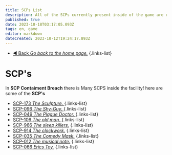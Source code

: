 ```yaml
---
title: SCPs List
description: All of the SCPs currently present inside of the game are on this page.
published: true
date: 2023-10-18T03:17:05.093Z
tags: en, game
editor: markdown
dateCreated: 2023-10-12T19:24:17.893Z
---
```


- [:arrow_backward: Back *Go back to the home page.*](/en/home#single-playerco-op)
{.links-list}
# SCP's
In **SCP Contaiment Breach** there is Many SCPS inside the facility! here are some of the **SCP's**

- [SCP-173 *The Sculpture.* ](/en/game/scps/173)
{.links-list}
- [SCP-096 *The Shy-Guy.* ](/en/game/scps/096)
{.links-list}
- [SCP-049 *The Plague Doctor.* ](/en/game/scps/049)
{.links-list}
- [SCP-106 *The old man.* ](/en/game/scps/106)
{.links-list}
- [SCP-966 *The sleep killers.*](/en/game/scps/966)
{.links-list}
- [SCP-914 *The clockwork.*](/en/game/scps/914)
{.links-list}
- [SCP-035 *The Comedy Mask.*](/en/game/scps/035)
{.links-list}
- [SCP-012 *The musical note*.](/en/game/scps/012)
{.links-list}
- [SCP-066 *Erics Toy.*](/en/game/scps/066)
{.links-list}